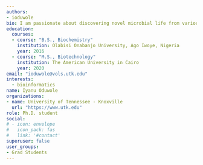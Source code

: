 ```yaml
---
authors:
- ioduwole
bio: I am passionate about discovering novel microbial life from various environments having distinct geochemistry and unique physio chemical properties.
education:
  courses:
  - course: "B.S., Biochemistry"
    institution: Olabisi Onabanjo University, Ago Iwoye, Nigeria
    year: 2016
  - course: "M.S., Biotechnology"
    institution: The American University in Cairo
    year: 2020
email: "ioduwole@vols.utk.edu"
interests:
  - bioinformatics
name: Iyanu Oduwole
organizations:
- name: University of Tennessee - Knoxville
  url: "https://www.utk.edu"
role: Ph.D. student
social:
# - icon: envelope
#   icon_pack: fas
#   link: '#contact'
superuser: false
user_groups:
- Grad Students
---
```


